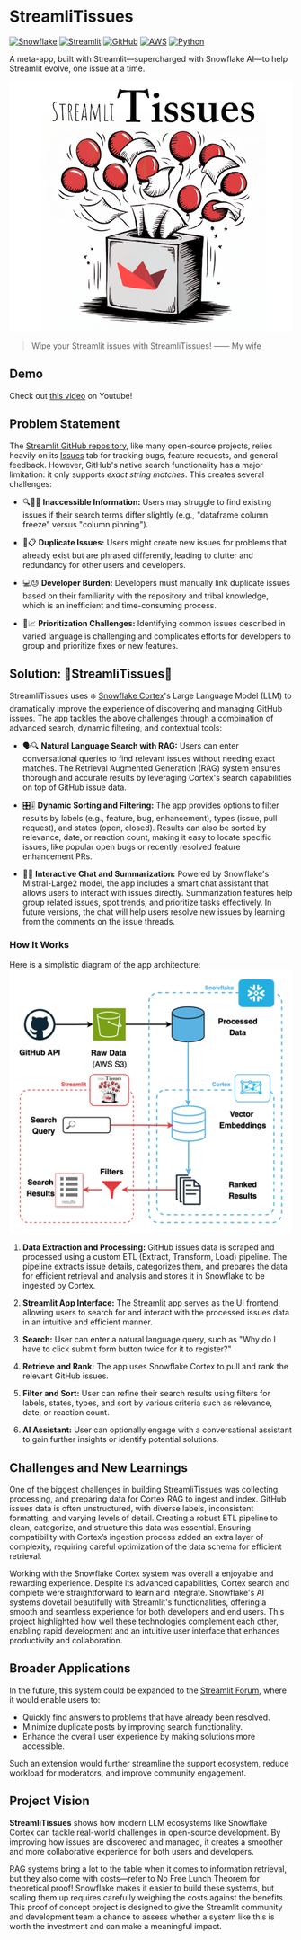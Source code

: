 # StreamliTissues
[![Snowflake](https://img.shields.io/badge/-Snowflake-29BFFF?style=&logo=snowflake&logoColor=white)](https://www.snowflake.com/en/)
[![Streamlit](https://img.shields.io/badge/-Streamlit-FF4B4B?style=flat&logo=streamlit&logoColor=white)](https://streamlit.io/)
[![GitHub](https://img.shields.io/badge/GitHub%20API-000?logo=github&logoColor=fff)](https://docs.github.com/en/rest)
[![AWS](https://img.shields.io/badge/AWS-%23FF9900.svg?logo=amazon-web-services&logoColor=white)](https://aws.amazon.com/)
[![Python](https://img.shields.io/badge/Python-3776AB?logo=python&logoColor=fff)](https://www.python.org/)

A meta-app, built with Streamlit—supercharged with Snowflake AI—to help Streamlit evolve, one issue at a time.


![StreamliTissues Logo](./media/logo-medium.png)

> Wipe your Streamlit issues with StreamliTissues! —— My wife 

## Demo

Check out [this video](https://youtu.be/oZXvlTzF9Yg) on Youtube!

## Problem Statement

The [Streamlit GitHub repository](https://github.com/streamlit/streamlit), like many open-source projects, relies heavily on its [Issues](https://github.com/streamlit/streamlit/issues) tab for tracking bugs, feature requests, and general feedback. However, GitHub's native search functionality has a major limitation: it only supports *exact string matches*. This creates several challenges:

- 🔍🤷‍♂️ **Inaccessible Information:** Users may struggle to find existing issues if their search terms differ slightly (e.g., "dataframe column freeze" versus "column pinning").

- 🔄📋 **Duplicate Issues:** Users might create new issues for problems that already exist but are phrased differently, leading to clutter and redundancy for other users and developers.

- 💻😓 **Developer Burden:** Developers must manually link duplicate issues based on their familiarity with the repository and tribal knowledge, which is an inefficient and time-consuming process.

- 🧩📈 **Prioritization Challenges:** Identifying common issues described in varied language is challenging and complicates efforts for developers to group and prioritize fixes or new features.


## Solution: 🎈StreamliTissues🤧

StreamliTissues uses ❄️ [Snowflake Cortex](https://www.snowflake.com/en/data-cloud/cortex/)'s Large Language Model (LLM) to dramatically improve the experience of discovering and managing GitHub issues. The app tackles the above challenges through a combination of advanced search, dynamic filtering, and contextual tools:

- 🗣️🔍 **Natural Language Search with RAG:** Users can enter conversational queries to find relevant issues without needing exact matches. The Retrieval Augmented Generation (RAG) system ensures thorough and accurate results by leveraging Cortex's search capabilities on top of GitHub issue data.

- 🎛️🎚️ **Dynamic Sorting and Filtering:** The app provides options to filter results by labels (e.g., feature, bug, enhancement), types (issue, pull request), and states (open, closed). Results can also be sorted by relevance, date, or reaction count, making it easy to locate specific issues, like popular open bugs or recently resolved feature enhancement PRs.

- 🤖💬 **Interactive Chat and Summarization:** Powered by Snowflake's Mistral-Large2 model, the app includes a smart chat assistant that allows users to interact with issues directly. Summarization features help group related issues, spot trends, and prioritize tasks effectively. In future versions, the chat will help users resolve new issues by learning from the comments on the issue threads.


### How It Works

Here is a simplistic diagram of the app architecture:
![StreamliTissues Diagram](./media/streamlitissues_diagram.png)


1. **Data Extraction and Processing:** GitHub issues data is scraped and processed using a custom ETL (Extract, Transform, Load) pipeline. The pipeline extracts issue details, categorizes them, and prepares the data for efficient retrieval and analysis and stores it in Snowflake to be ingested by Cortex.

2. **Streamlit App Interface:** The Streamlit app serves as the UI frontend, allowing users to search for and interact with the processed issues data in an intuitive and efficient manner.

3. **Search:** User can enter a natural language query, such as "Why do I have to click submit form button twice for it to register?"

4. **Retrieve and Rank:** The app uses Snowflake Cortex to pull and rank the relevant GitHub issues.

5. **Filter and Sort:** User can refine their search results using filters for labels, states, types, and sort by various criteria such as relevance, date, or reaction count.

6. **AI Assistant:** User can optionally engage with a conversational assistant to gain further insights or identify potential solutions.

## Challenges and New Learnings

One of the biggest challenges in building StreamliTissues was collecting, processing, and preparing data for Cortex RAG to ingest and index. GitHub issues data is often unstructured, with diverse labels, inconsistent formatting, and varying levels of detail. Creating a robust ETL pipeline to clean, categorize, and structure this data was essential. Ensuring compatibility with Cortex’s ingestion process added an extra layer of complexity, requiring careful optimization of the data schema for efficient retrieval.

Working with the Snowflake Cortex system was overall a enjoyable and rewarding experience. Despite its advanced capabilities, Cortex search and complete were straightforward to learn and integrate. Snowflake's AI systems dovetail beautifully with Streamlit's functionalities, offering a smooth and seamless experience for both developers and end users. This project highlighted how well these technologies complement each other, enabling rapid development and an intuitive user interface that enhances productivity and collaboration.

## Broader Applications

In the future, this system could be expanded to the [Streamlit Forum](https://discuss.streamlit.io/), where it would enable users to:

- Quickly find answers to problems that have already been resolved.
- Minimize duplicate posts by improving search functionality.
- Enhance the overall user experience by making solutions more accessible.

Such an extension would further streamline the support ecosystem, reduce workload for moderators, and improve community engagement.

## Project Vision

**StreamliTissues** shows how modern LLM ecosystems like Snowflake Cortex can tackle real-world challenges in open-source development. By improving how issues are discovered and managed, it creates a smoother and more collaborative experience for both users and developers.

RAG systems bring a lot to the table when it comes to information retrieval, but they also come with costs—refer to No Free Lunch Theorem for theoretical proof! Snowflake makes it easier to build these systems, but scaling them up requires carefully weighing the costs against the benefits. This proof of concept project is designed to give the Streamlit community and development team a chance to assess whether a system like this is worth the investment and can make a meaningful impact.




